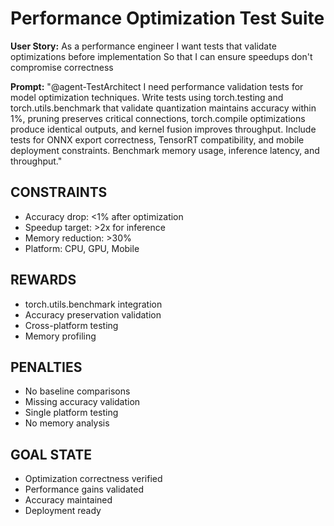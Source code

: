 # Performance Optimization Test Suite

**User Story:**
As a performance engineer
I want tests that validate optimizations before implementation
So that I can ensure speedups don't compromise correctness

**Prompt:**
"@agent-TestArchitect I need performance validation tests for model optimization techniques. Write tests using torch.testing and torch.utils.benchmark that validate quantization maintains accuracy within 1%, pruning preserves critical connections, torch.compile optimizations produce identical outputs, and kernel fusion improves throughput. Include tests for ONNX export correctness, TensorRT compatibility, and mobile deployment constraints. Benchmark memory usage, inference latency, and throughput."

## CONSTRAINTS
- Accuracy drop: <1% after optimization
- Speedup target: >2x for inference
- Memory reduction: >30%
- Platform: CPU, GPU, Mobile

## REWARDS
- torch.utils.benchmark integration
- Accuracy preservation validation
- Cross-platform testing
- Memory profiling

## PENALTIES
- No baseline comparisons
- Missing accuracy validation
- Single platform testing
- No memory analysis

## GOAL STATE
- Optimization correctness verified
- Performance gains validated
- Accuracy maintained
- Deployment ready